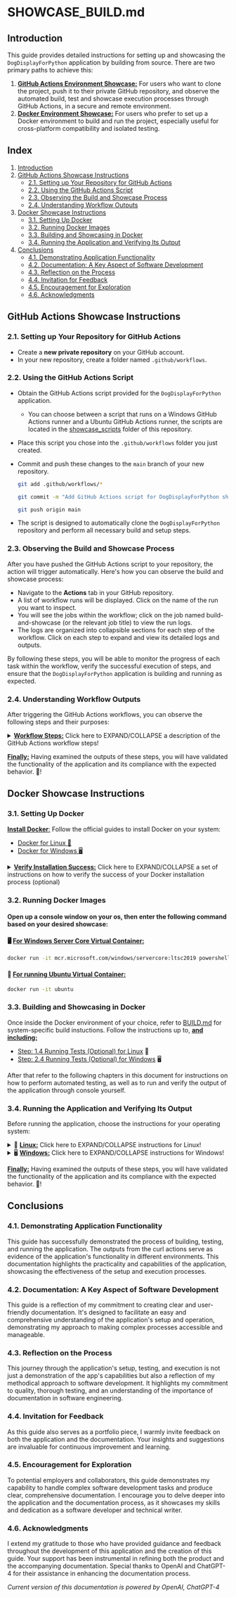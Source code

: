 # SHOWCASE_BUILD.md

## Introduction
This guide provides detailed instructions for setting up and showcasing the `DogDisplayForPython` application by building from source. There are two primary paths to achieve this: 
1. [**GitHub Actions Environment Showcase:**](#github-actions-instructions) For users who want to clone the project, push it to their private GitHub repository, and observe the automated build, test and showcase execution processes through GitHub Actions, in a secure and remote environment.
2. [**Docker Environment Showcase:**](#docker-instructions) For users who prefer to set up a Docker environment to build and run the project, especially useful for cross-platform compatibility and isolated testing.

## Index
1. [Introduction](#introduction)
2. [GitHub Actions Showcase Instructions](#github-actions-showcase-instructions)
   - [2.1. Setting up Your Repository for GitHub Actions](#21-setting-up-your-repository-for-github-actions)
   - [2.2. Using the GitHub Actions Script](#22-using-the-github-actions-script)
   - [2.3. Observing the Build and Showcase Process](#23-observing-the-build-and-showcase-process)
   - [2.4. Understanding Workflow Outputs](#24-understanding-workflow-outputs)
3. [Docker Showcase Instructions](#docker-showcase-instructions)
   - [3.1. Setting Up Docker](#31-setting-up-docker)
   - [3.2. Running Docker Images](#32-running-docker-images)
   - [3.3. Building and Showcasing in Docker](#33-building-and-showcasing-in-docker)
   - [3.4. Running the Application and Verifying Its Output](#34-running-the-application-and-verifying-its-output)
4. [Conclusions](#conclusions)
   - [4.1. Demonstrating Application Functionality](#41-demonstrating-application-functionality)
   - [4.2. Documentation: A Key Aspect of Software Development](#42-documentation-a-key-aspect-of-software-development)
   - [4.3. Reflection on the Process](#43-reflection-on-the-process)
   - [4.4. Invitation for Feedback](#44-invitation-for-feedback)
   - [4.5. Encouragement for Exploration](#45-encouragement-for-exploration)
   - [4.6. Acknowledgments](#46-acknowledgments)


## GitHub Actions Showcase Instructions
### 2.1. Setting up Your Repository for GitHub Actions
- Create a **new private repository** on your GitHub account.
- In your new repository, create a folder named `.github/workflows`.

### 2.2. Using the GitHub Actions Script
- Obtain the GitHub Actions script provided for the `DogDisplayForPython` application.
   - You can choose between a script that runs on a Windows GitHub Actions runner and a Ubuntu GitHub Actions runner, the scripts are located in the [showcase_scripts](/showcase_scripts/) folder of this repository.
- Place this script you chose into the `.github/workflows` folder you just created.
- Commit and push these changes to the `main` branch of your new repository. 
    ```bash
    git add .github/workflows/*
    ```
    ```bash
    git commit -m "Add GitHub Actions script for DogDisplayForPython showcase"
    ```
    
    ```bash
    git push origin main
    ```
- The script is designed to automatically clone the `DogDisplayForPython` repository and perform all necessary build and setup steps.


### 2.3. Observing the Build and Showcase Process
After you have pushed the GitHub Actions script to your repository, the action will trigger automatically. Here's how you can observe the build and showcase process:

- Navigate to the **Actions** tab in your GitHub repository.
- A list of workflow runs will be displayed. Click on the name of the run you want to inspect.
- You will see the jobs within the workflow; click on the job named build-and-showcase (or the relevant job title) to view the run logs.
- The logs are organized into collapsible sections for each step of the workflow. Click on each step to expand and view its detailed logs and outputs.

By following these steps, you will be able to monitor the progress of each task within the workflow, verify the successful execution of steps, and ensure that the `DogDisplayForPython` application is building and running as expected.

### 2.4. Understanding Workflow Outputs
After triggering the GitHub Actions workflows, you can observe the following steps and their purposes:

<details>
<summary><ins><b>Workflow Steps:</b></ins> Click here to EXPAND/COLLAPSE a description of the GitHub Actions workflow steps!</summary>

1. **Preparing the Project:** Step that checks out the code from the main repository for `DogDisplayForPython`.

2. **Setup Dependencies**: Installs the necessary programs and sets up the dependencies required for the project.

3. **Configure Environment**: Configures the programs and dependencies installed in the previous step.

4. **Server-Side Tests**: Executes server tests and captures the output in a log.

5. **Execute Showcase Run of Server**: Runs the `python main.py` program, which should be part of the project, and performs a series of predefined Python requests to test current server endpoints. Both the program and the Python requests output to log files, which are displayed in the next two steps for verification.

6. **Display Server Response Logs from Showcase Run (Caution: LARGE Log File)**: Outputs from the server responses captured by the Python requests executed for testing. The logs are expected to be quite lengthy, and expanding this section creates a very large scrollable section in your browser.

7. **Display Server Logs from Showcase Run**: Outputs the server logs that were generated during the `python main.py` run.

</details>

<ins><b>Finally:</b></ins> Having examined the outputs of these steps, you will have validated the functionality of the application and its compliance with the expected behavior. 🎯!

## Docker Showcase Instructions
### 3.1. Setting Up Docker
<ins>**Install Docker**:</ins> Follow the official guides to install Docker on your system:
  - [Docker for Linux 🐧](https://docs.docker.com/engine/install/ubuntu/)
  - [Docker for Windows 🖥️](https://docs.docker.com/docker-for-windows/install/)
<details>
<summary><ins><b>Verify Installation Success:</b></ins> Click here to EXPAND/COLLAPSE a set of instructions on how to verify the success of your Docker installation process (optional)</summary>

- <ins>**Verify Docker Installation**:</ins>

  After installation, open a terminal or command prompt and run `docker --version` to ensure Docker has been installed correctly. You should see the Docker version number in the output.

- <ins>**Test Docker Functionality**:</ins>
  
  Run `docker run hello-world`. This command downloads a test image and runs it in a container. 
  
  If Docker is correctly installed and configured, you will receive a message indicating that your Docker installation appears to be working correctly.
</details>

### 3.2. Running Docker Images

#### Open up a console window on your os, then enter the following command based on your desired showcase:

#### 🖥️ <ins>For Windows Server Core Virtual Container:</ins>

```bash
docker run -it mcr.microsoft.com/windows/servercore:ltsc2019 powershell
```
#### 🐧 <ins>For running Ubuntu Virtual Container:</ins>

```bash
docker run -it ubuntu
```


### 3.3. Building and Showcasing in Docker
Once inside the Docker environment of your choice, refer to [BUILD.md](BUILD.md) for system-specific build instuctions. Follow the instructions up to, <ins><b>and including:</b></ins>
- [Step: 1.4 Running Tests (Optional) for Linux](SHOWCASE_BUILD.md#--14-running-tests-optional) 🐧
- [Step: 2.4 Running Tests (Optional) for Windows](SHOWCASE_BUILD.md#--24-running-tests-optional) 🖥️

After that refer to the following chapters in this document for instructions on how to perform automated testing, as well as to run and verify the output of the application through console yourself.


### 3.4. Running the Application and Verifying Its Output

Before running the application, choose the instructions for your operating system:

<details>
<summary>🐧 <ins><b>Linux:</b></ins> Click here to EXPAND/COLLAPSE instructions for Linux!</summary>

1. **Set Up the Environment - Move the test script for server endpoints:**
   ```bash
   mv ./showcase_scripts/test_server_endpoints.py ./build/src/
   ```

2. **Navigate to the Application Directory:**
   ```bash
   cd ./build/src
   ```

3. **Run the Application:**
   ```bash
   python3 main.py > test_run_output.log 2>&1 &
   ```

4. **Run the Test Script and Examine Outputs:**
   
   Execute the test script: 
   ```
   python3 test_server_endpoints.py
   ```
   Review the server logs and the server response data:
   
   *Careful, the server response data will flood your console if everything went well.*
   ```
   cat test_run_server_logs.log'
   ```
   ```
   cat server_response_data_out.txt
   ```
    <details>
    <summary><ins><b>Understanding the Server Response Data:</b></ins> Click here to EXPAND/COLLAPSE on details the structure of the <em><b>server_response_data_out.txt</b></em> file! 🔍</summary>

    <br>

    Utilize this section to validate whether the expected server response was received. The output in `server_response_data_out.txt` is divided into four parts, each separated by lines of equality signs (===):
    
   1. **Index Route Response Data:** The main portion of the text, showing data from the root (`\`) route.
   2. **RenderBreeds Route Response Data:** Data from the `\renderBreeds` route, not as extensive as the index route.
   3. **Index Route Headers:** Headers for the root (`\`) route response.
   4. **RenderBreeds Route Headers:** Headers for the `\renderBreeds` route response.        
    
    <br>
    </details>
</details>

<details>
<summary>🖥️ <ins><b>Windows:</b></ins> Click here to EXPAND/COLLAPSE instructions for Windows!</summary>

1. **Set Up the Environment - Move the test script for server endpoints:**
   ```powershell
   Move-Item .\showcase_scripts\test_server_endpoints.py .
   ```

2. **Set Up the Environment - Set Flask ENV variable**
This is set so that we get data from an actual production endpoint during observation of the app:
   ```
   $env:FLASK_ENV = 'production'
   ```


3. **Run the Application:**
   ```powershell
   Start-Process python -ArgumentList "main.py" -RedirectStandardError test_run_output.log -NoNewWindow
   ```

3. **(Optional) Clear the Environment Variable:**
   If you need to clear the environment variable after the script execution, you can run:
   ```powershell
   Remove-Item Env:FLASK_ENV
   ```

4. **Run the Test Script and Examine Outputs:**

    Execute the test script: 
   ```
   python test_server_endpoints.py
   ```
   Review the server logs and the server response data:
   
   *Careful, the server response data will flood your console if everything went well.*
   ```powershell
   Get-Content -Path test_run_server_logs.log
   ```
   ```powershell
   Get-Content -Path server_response_data_out.txt
   ```
    <details>
    <summary><ins><b>Understanding the Server Response Data:</b></ins> Click here to EXPAND/COLLAPSE on details the structure of the <em><b>server_response_data_out.txt</b></em> file! 🔍</summary>

    <br>

    Utilize this section to validate whether the expected server response was received. The output in `server_response_data_out.txt` is divided into four parts, each separated by lines of equality signs (===):

   1. **Index Route Response Data:** The main portion of the text, showing data from the root (`\`) route.
   2. **RenderBreeds Route Response Data:** Data from the `\renderBreeds` route, not as extensive as the index route.
   3. **Index Route Headers:** Headers for the root (`\`) route response.
   4. **RenderBreeds Route Headers:** Headers for the `\renderBreeds` route response.        
    
    <br>
    </details>
</details>



<ins><b>Finally:</b></ins> Having examined the outputs of these steps, you will have validated the functionality of the application and its compliance with the expected behavior. 🎯!

## Conclusions

### 4.1. Demonstrating Application Functionality
This guide has successfully demonstrated the process of building, testing, and running the application. The outputs from the curl actions serve as evidence of the application's functionality in different environments. This documentation highlights the practicality and capabilities of the application, showcasing the effectiveness of the setup and execution processes.

### 4.2. Documentation: A Key Aspect of Software Development
This guide is a reflection of my commitment to creating clear and user-friendly documentation. It's designed to facilitate an easy and comprehensive understanding of the application's setup and operation, demonstrating my approach to making complex processes accessible and manageable.

### 4.3. Reflection on the Process
This journey through the application's setup, testing, and execution is not just a demonstration of the app's capabilities but also a reflection of my methodical approach to software development. It highlights my commitment to quality, thorough testing, and an understanding of the importance of documentation in software engineering.

### 4.4. Invitation for Feedback
As this guide also serves as a portfolio piece, I warmly invite feedback on both the application and the documentation. Your insights and suggestions are invaluable for continuous improvement and learning.

### 4.5. Encouragement for Exploration
To potential employers and collaborators, this guide demonstrates my capability to handle complex software development tasks and produce clear, comprehensive documentation. I encourage you to delve deeper into the application and the documentation process, as it showcases my skills and dedication as a software developer and technical writer.

### 4.6. Acknowledgments
I extend my gratitude to those who have provided guidance and feedback throughout the development of this application and the creation of this guide. Your support has been instrumental in refining both the product and the accompanying documentation. Special thanks to OpenAI and ChatGPT-4 for their assistance in enhancing the documentation process.

*Current version of this documentation is powered by OpenAI, ChatGPT-4*
